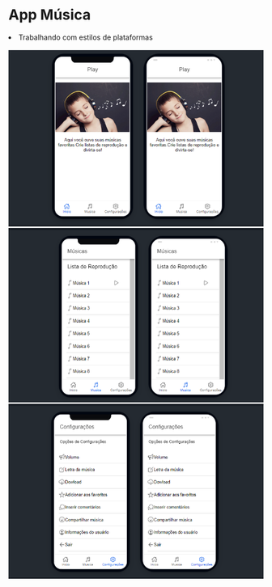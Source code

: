 <h1>App Música</h1>

<li>Trabalhando com estilos de plataformas</li>
<br>

<img src="./src/assets/img/tela1.png"/>
<br>
<img src="./src/assets/img/tela2.png"/>
<br>
<img src="./src/assets/img/tela3.png"/>

